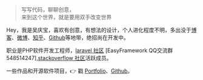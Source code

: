 > 写写代码，聊聊创意，  
> 来到这个世界，就是要用双手改变世界

Hey，我是吴庆宝，喜欢有创意，有想法的设计，个人进化程度不明，多出没于[博客](https://meiyoufan.com)、[微博](https://weibo.com/wuqingbao)、[知乎](https://www.zhihu.com/wuxiumu)、[Github](http://github.com/wuxiumu)等地带，绝招尚在开发中。

职业是PHP软件开发工程师，[laravel 社区](https://laravel-china.org/wuxiumu)
[EasyFramework QQ交流群 548514247],[stackoverflow 社区](https://stackoverflow.com/users/10237091/loveli)活跃成员。

一些作品和开源软件项目，👉 戳 [Portfolio](/portfolio)、[Github](http://github.com/wuxiumu)。 